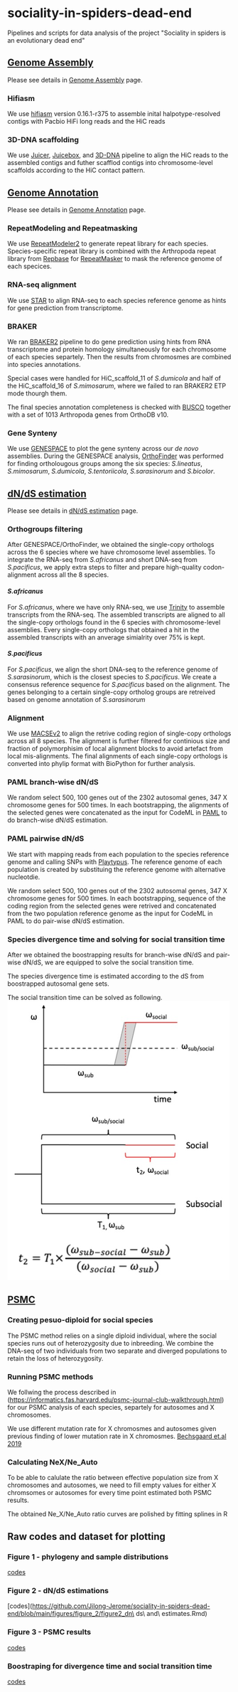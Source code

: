 # sociality-in-spiders-dead-end
Pipelines and scripts for data analysis of the project "Sociality in spiders is an evolutionary dead end"

## [Genome Assembly](https://github.com/Jilong-Jerome/sociality-in-spiders-dead-end/blob/main/Genome_Assembly/README.md)
Please see details in [Genome Assembly](https://github.com/Jilong-Jerome/sociality-in-spiders-dead-end/blob/main/Genome_Assembly/README.md) page. 
### Hifiasm
We use [hifiasm](https://www.nature.com/articles/s41592-020-01056-5) version 0.16.1-r375 to assemble inital halpotype-resolved contigs with Pacbio HiFi long reads and the HiC reads
### 3D-DNA scaffolding
We use [Juicer](https://www.sciencedirect.com/science/article/pii/S2405471216302198?via%3Dihub), [Juicebox](https://www.sciencedirect.com/science/article/pii/S240547121500054X?via%3Dihub), and [3D-DNA](https://github.com/aidenlab/3d-dna) pipeline to align the HiC reads to the assembled contigs and futher scafflod contigs into chromosome-level scaffolds according to the HiC contact pattern.

## [Genome Annotation](https://github.com/Jilong-Jerome/sociality-in-spiders-dead-end/blob/main/Genome_Annotation/README.md)
Please see details in [Genome Annotation](https://github.com/Jilong-Jerome/sociality-in-spiders-dead-end/blob/main/Genome_Annotation/README.md) page. 
### RepeatModeling and Repeatmasking
We use [RepeatModeler2](https://www.pnas.org/doi/10.1073/pnas.1921046117) to generate repeat library for each species. Species-specific repeat library is combined with the Arthropoda repeat library from [Repbase](https://www.girinst.org/repbase/) for [RepeatMasker](https://www.repeatmasker.org) to mask the reference genome of each specices.
### RNA-seq alignment
We use [STAR](https://github.com/alexdobin/STAR) to align RNA-seq to each species reference genome as hints for gene prediction from transcriptome.
### BRAKER
We ran [BRAKER2](https://github.com/Gaius-Augustus/BRAKER) pipeline to do gene prediction using hints from RNA transcriptome and protein homology simultaneously for each chromosome of each species separtely. Then the results from chromosmes are combined into species annotations.

Special cases were handled for HiC_scaffold_11 of *S.dumicola* and half of the HiC_scaffold_16 of *S.mimosarum*, where we failed to ran BRAKER2 ETP mode thourgh them.

The final species annotation completeness is checked with [BUSCO](https://busco.ezlab.org) together with a set of 1013 Arthropoda genes from OrthoDB v10.
### Gene Synteny
We use [GENESPACE](https://github.com/jtlovell/GENESPACE) to plot the gene synteny across our *de novo* assemblies. During the GENESPACE analysis, [OrthoFinder](https://github.com/davidemms/OrthoFinder) was performed for finding ortholougous groups among the six species: *S.lineatus*, *S.mimosarum*, *S.dumicola*, *S.tentoriicola*, *S.sarasinorum* and *S.bicolor*. 

## [dN/dS estimation](https://github.com/Jilong-Jerome/sociality-in-spiders-dead-end/blob/main/dNdS/README.md)
Please see details in [dN/dS estimation](https://github.com/Jilong-Jerome/sociality-in-spiders-dead-end/blob/main/dNdS/README.md) page. 

### Orthogroups filtering
After GENESPACE/OrthoFinder, we obtained the single-copy orthologs across the 6 species where we have chromosome level assemblies. To integrate the RNA-seq from *S.africanus* and short DNA-seq from *S.pacificus*, we apply extra steps to filter and prepare high-quality codon-alignment across all the 8 species.

#### *S.africanus*
For *S.africanus*, where we have only RNA-seq, we use [Trinity](https://github.com/trinityrnaseq/trinityrnaseq/wiki) to assemble transcripts from the RNA-seq. The assembled transcripts are aligned to all the single-copy orthologs found in the 6 species with chromosome-level assemblies. Every single-copy orthologs that obtained a hit in the assembled transcripts with an anverage simialrity over 75% is kept.

#### *S.pacificus*
For *S.pacificus*, we align the short DNA-seq to the reference genome of *S.sarasinorum*, which is the closest species to *S.pacificus*. We create a consensus reference sequence for *S.pacificus* based on the alignment. The genes belonging to a certain single-copy ortholog groups are retreived based on genome annotation of *S.sarasinorum*

### Alignment
We use [MACSEv2](https://academic.oup.com/mbe/article/35/10/2582/5079334) to align the retrive coding region of single-copy orthologs across all 8 species. The alignment is further filtered for continious size and fraction of polymorphisim of local alignment blocks to avoid artefact from local mis-alignments. The final alignments of each single-copy orthologs is converted into phylip format with BioPython for further analysis.

### PAML branch-wise dN/dS
We random select 500, 100 genes out of the 2302 autosomal genes, 347 X chromosome genes for 500 times. In each bootstrapping, the alignments of the selected genes were concatenated as the input for CodeML in [PAML](http://abacus.gene.ucl.ac.uk/software/paml.html) to do branch-wise dN/dS estimation.

### PAML pairwise dN/dS
We start with mapping reads from each population to the species reference genome and calling SNPs with [Playtypus](https://www.well.ox.ac.uk/research/research-groups/lunter-group/lunter-group/platypus-a-haplotype-based-variant-caller-for-next-generation-sequence-data). The reference genome of each population is created by substituing the reference genome with alternative nucleotdie.
 
We random select 500, 100 genes out of the 2302 autosomal genes, 347 X chromosome genes for 500 times. In each bootstrapping, sequence of the coding region from the selected genes were retrived and concatenated from the two population reference genome as the input for CodeML in PAML to do pair-wise dN/dS estimation.

### Species divergence time and solving for social transition time

After we obtained the boostrapping results for branch-wise dN/dS and pair-wise dN/dS, we are equipped to solve the social transition time.

The species divergence time is estimated according to the dS from boostrapped autosomal gene sets.

The social transition time can be solved as following.
![solving_time](https://github.com/Jilong-Jerome/sociality-in-spiders-dead-end/blob/main/dNdS/solving_time.jpeg) 

## [PSMC](https://github.com/Jilong-Jerome/sociality-in-spiders-dead-end/blob/main/PSMC/README.md)

### Creating pesuo-diploid for social species
The PSMC method relies on a single diploid individual, where the social species runs out of heterozygosity due to inbreeding. We combine the DNA-seq of two individuals from two separate and diverged populations to retain the loss of heterozygosity.

### Running PSMC methods
We follwing the process described in (https://informatics.fas.harvard.edu/psmc-journal-club-walkthrough.html) for our PSMC analysis of each species, separtely for autosomes and X chromosomes.

We use different mutation rate for X chromosmes and autosomes given previous finding of lower mutation rate in X chromosmes. [Bechsgaard et.al 2019](https://academic.oup.com/mbe/article/36/6/1281/5420164)

### Calculating NeX/Ne_Auto
To be able to calulate the ratio between effective population size from X chromosomes and autosomes, we need to fill empty values for either X chromsomes or autosomes for every time point estimated both PSMC results.

The obtained Ne_X/Ne_Auto ratio curves are polished by fitting splines in R 

## Raw codes and dataset for plotting

### Figure 1 - phylogeny and sample distributions

[codes](https://github.com/Jilong-Jerome/sociality-in-spiders-dead-end/blob/main/figures/figure_1/figure1_sampledata.Rmd)

### Figure 2 - dN/dS estimations

[codes](https://github.com/Jilong-Jerome/sociality-in-spiders-dead-end/blob/main/figures/figure_2/figure2_dn\ ds\ and\ estimates.Rmd)

### Figure 3 - PSMC results

[codes](https://github.com/Jilong-Jerome/sociality-in-spiders-dead-end/blob/main/figures/figure_3/figure3_psmc.Rmd)

### Boostraping for divergence time and social transition time

[codes](https://github.com/Jilong-Jerome/sociality-in-spiders-dead-end/blob/main/figures/boostrapping/dNdS_interval.Rmd)
